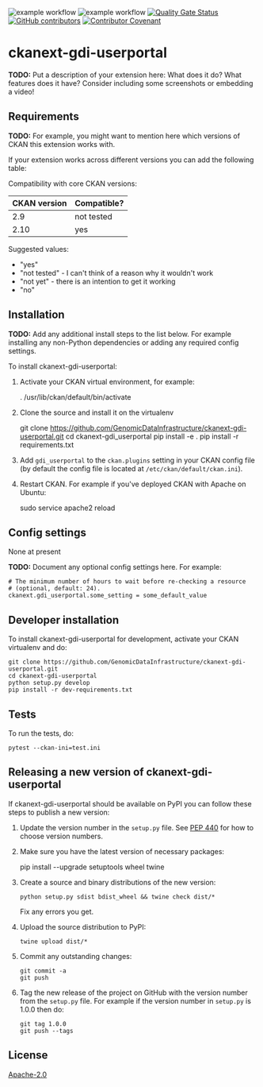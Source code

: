 ![example workflow](https://github.com/GenomicDataInfrastructure/gdi-userportal-ckanext-gdi-userportal/actions/workflows/main.yml/badge.svg)
![example workflow](https://github.com/GenomicDataInfrastructure/gdi-userportal-ckanext-gdi-userportal/actions/workflows/release.yml/badge.svg)
[![Quality Gate Status](https://sonarcloud.io/api/project_badges/measure?project=GenomicDataInfrastructure_gdi-userportal-ckanext-gdi-userportal&metric=alert_status)](https://sonarcloud.io/summary/new_code?id=GenomicDataInfrastructure_gdi-userportal-ckanext-gdi-userportal)
[![GitHub contributors](https://img.shields.io/github/contributors/GenomicDataInfrastructure/gdi-userportal-ckanext-gdi-userportal)](https://github.com/GenomicDataInfrastructure/gdi-userportal-ckanext-gdi-userportal/graphs/contributors)
[![Contributor Covenant](https://img.shields.io/badge/Contributor%20Covenant-2.1-4baaaa.svg)](code_of_conduct.md)

# ckanext-gdi-userportal

**TODO:** Put a description of your extension here:  What does it do? What features does it have? Consider including some screenshots or embedding a video!


## Requirements

**TODO:** For example, you might want to mention here which versions of CKAN this
extension works with.

If your extension works across different versions you can add the following table:

Compatibility with core CKAN versions:

| CKAN version    | Compatible?   |
| --------------- | ------------- |
| 2.9             | not tested    |
| 2.10            | yes           |

Suggested values:

* "yes"
* "not tested" - I can't think of a reason why it wouldn't work
* "not yet" - there is an intention to get it working
* "no"


## Installation

**TODO:** Add any additional install steps to the list below.
   For example installing any non-Python dependencies or adding any required
   config settings.

To install ckanext-gdi-userportal:

1. Activate your CKAN virtual environment, for example:

     . /usr/lib/ckan/default/bin/activate

2. Clone the source and install it on the virtualenv

    git clone https://github.com/GenomicDataInfrastructure/ckanext-gdi-userportal.git
    cd ckanext-gdi_userportal
    pip install -e .
	pip install -r requirements.txt

3. Add `gdi_userportal` to the `ckan.plugins` setting in your CKAN
   config file (by default the config file is located at
   `/etc/ckan/default/ckan.ini`).

4. Restart CKAN. For example if you've deployed CKAN with Apache on Ubuntu:

     sudo service apache2 reload


## Config settings

None at present

**TODO:** Document any optional config settings here. For example:

	# The minimum number of hours to wait before re-checking a resource
	# (optional, default: 24).
	ckanext.gdi_userportal.some_setting = some_default_value


## Developer installation

To install ckanext-gdi-userportal for development, activate your CKAN virtualenv and
do:

    git clone https://github.com/GenomicDataInfrastructure/ckanext-gdi-userportal.git
    cd ckanext-gdi-userportal
    python setup.py develop
    pip install -r dev-requirements.txt


## Tests

To run the tests, do:

    pytest --ckan-ini=test.ini


## Releasing a new version of ckanext-gdi-userportal

If ckanext-gdi-userportal should be available on PyPI you can follow these steps to publish a new version:

1. Update the version number in the `setup.py` file. See [PEP 440](http://legacy.python.org/dev/peps/pep-0440/#public-version-identifiers) for how to choose version numbers.

2. Make sure you have the latest version of necessary packages:

    pip install --upgrade setuptools wheel twine

3. Create a source and binary distributions of the new version:

       python setup.py sdist bdist_wheel && twine check dist/*

   Fix any errors you get.

4. Upload the source distribution to PyPI:

       twine upload dist/*

5. Commit any outstanding changes:

       git commit -a
       git push

6. Tag the new release of the project on GitHub with the version number from
   the `setup.py` file. For example if the version number in `setup.py` is
   1.0.0 then do:

       git tag 1.0.0
       git push --tags

## License

[Apache-2.0](https://spdx.org/licenses/Apache-2.0.html)
